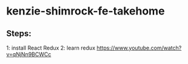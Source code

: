 # kenzie-shimrock-fe-takehome
 ## Steps:
1: install React Redux
2: learn redux
https://www.youtube.com/watch?v=qNjNn9BCWCc

